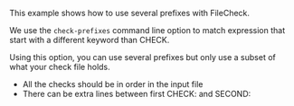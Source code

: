 This example shows how to use several prefixes with FileCheck.

We use the `check-prefixes` command line option to match expression that start
with a different keyword than CHECK.

Using this option, you can use several prefixes but only use a subset of what
your check file holds.



- All the checks should be in order in the input file
- There can be extra lines between first CHECK: and SECOND: